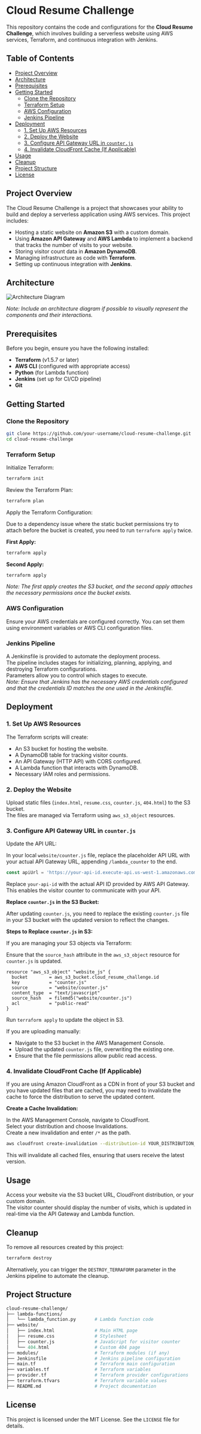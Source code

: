 # **Cloud Resume Challenge**

This repository contains the code and configurations for the **Cloud Resume Challenge**, which involves building a serverless website using AWS services, Terraform, and continuous integration with Jenkins.

## **Table of Contents**

- [Project Overview](#project-overview)
- [Architecture](#architecture)
- [Prerequisites](#prerequisites)
- [Getting Started](#getting-started)
  - [Clone the Repository](#clone-the-repository)
  - [Terraform Setup](#terraform-setup)
  - [AWS Configuration](#aws-configuration)
  - [Jenkins Pipeline](#jenkins-pipeline)
- [Deployment](#deployment)
  - [1. Set Up AWS Resources](#1-set-up-aws-resources)
  - [2. Deploy the Website](#2-deploy-the-website)
  - [3. Configure API Gateway URL in `counter.js`](#3-configure-api-gateway-url-in-counterjs)
  - [4. Invalidate CloudFront Cache (If Applicable)](#4-invalidate-cloudfront-cache-if-applicable)
- [Usage](#usage)
- [Cleanup](#cleanup)
- [Project Structure](#project-structure)
- [License](#license)

## **Project Overview**

The Cloud Resume Challenge is a project that showcases your ability to build and deploy a serverless application using AWS services. This project includes:

- Hosting a static website on **Amazon S3** with a custom domain.
- Using **Amazon API Gateway** and **AWS Lambda** to implement a backend that tracks the number of visits to your website.
- Storing visitor count data in **Amazon DynamoDB**.
- Managing infrastructure as code with **Terraform**.
- Setting up continuous integration with **Jenkins**.

## **Architecture**

![Architecture Diagram](images/cloudresumegram.png)

*Note: Include an architecture diagram if possible to visually represent the components and their interactions.*

## **Prerequisites**

Before you begin, ensure you have the following installed:

- **Terraform** (v1.5.7 or later)
- **AWS CLI** (configured with appropriate access)
- **Python** (for Lambda function)
- **Jenkins** (set up for CI/CD pipeline)
- **Git**

## **Getting Started**

### **Clone the Repository**

```bash
git clone https://github.com/your-username/cloud-resume-challenge.git
cd cloud-resume-challenge
```

### **Terraform Setup**

Initialize Terraform:

```bash
terraform init
```

Review the Terraform Plan:

```bash
terraform plan
```

Apply the Terraform Configuration:

Due to a dependency issue where the static bucket permissions try to attach before the bucket is created, you need to run `terraform apply` twice.

**First Apply:**

```bash
terraform apply
```

**Second Apply:**

```bash
terraform apply
```

*Note: The first apply creates the S3 bucket, and the second apply attaches the necessary permissions once the bucket exists.*

### **AWS Configuration**

Ensure your AWS credentials are configured correctly. You can set them using environment variables or AWS CLI configuration files.

### **Jenkins Pipeline**

A Jenkinsfile is provided to automate the deployment process.  
The pipeline includes stages for initializing, planning, applying, and destroying Terraform configurations.  
Parameters allow you to control which stages to execute.  
*Note: Ensure that Jenkins has the necessary AWS credentials configured and that the credentials ID matches the one used in the Jenkinsfile.*

## **Deployment**

### 1. Set Up AWS Resources

The Terraform scripts will create:

- An S3 bucket for hosting the website.
- A DynamoDB table for tracking visitor counts.
- An API Gateway (HTTP API) with CORS configured.
- A Lambda function that interacts with DynamoDB.
- Necessary IAM roles and permissions.

### 2. Deploy the Website

Upload static files (`index.html`, `resume.css`, `counter.js`, `404.html`) to the S3 bucket.  
The files are managed via Terraform using `aws_s3_object` resources.

### 3. Configure API Gateway URL in `counter.js`

Update the API URL:

In your local `website/counter.js` file, replace the placeholder API URL with your actual API Gateway URL, appending `/lambda_counter` to the end.

```javascript
const apiUrl = 'https://your-api-id.execute-api.us-west-1.amazonaws.com/lambda_counter';
```

Replace `your-api-id` with the actual API ID provided by AWS API Gateway.  
This enables the visitor counter to communicate with your API.

**Replace `counter.js` in the S3 Bucket:**

After updating `counter.js`, you need to replace the existing `counter.js` file in your S3 bucket with the updated version to reflect the changes.

**Steps to Replace `counter.js` in S3:**

If you are managing your S3 objects via Terraform:

Ensure that the `source_hash` attribute in the `aws_s3_object` resource for `counter.js` is updated.

```hcl
resource "aws_s3_object" "website_js" {
  bucket        = aws_s3_bucket.cloud_resume_challenge.id
  key           = "counter.js"
  source        = "website/counter.js"
  content_type  = "text/javascript"
  source_hash   = filemd5("website/counter.js")
  acl           = "public-read"
}
```

Run `terraform apply` to update the object in S3.

If you are uploading manually:

- Navigate to the S3 bucket in the AWS Management Console.
- Upload the updated `counter.js` file, overwriting the existing one.
- Ensure that the file permissions allow public read access.

### 4. Invalidate CloudFront Cache (If Applicable)

If you are using Amazon CloudFront as a CDN in front of your S3 bucket and you have updated files that are cached, you may need to invalidate the cache to force the distribution to serve the updated content.

**Create a Cache Invalidation:**

In the AWS Management Console, navigate to CloudFront.  
Select your distribution and choose Invalidations.  
Create a new invalidation and enter `/*` as the path.

```bash
aws cloudfront create-invalidation --distribution-id YOUR_DISTRIBUTION_ID --paths "/*"
```

This will invalidate all cached files, ensuring that users receive the latest version.

## **Usage**

Access your website via the S3 bucket URL, CloudFront distribution, or your custom domain.  
The visitor counter should display the number of visits, which is updated in real-time via the API Gateway and Lambda function.

## **Cleanup**

To remove all resources created by this project:

```bash
terraform destroy
```

Alternatively, you can trigger the `DESTROY_TERRAFORM` parameter in the Jenkins pipeline to automate the cleanup.

## **Project Structure**

```graphql
cloud-resume-challenge/
├── lambda-functions/
│   └── lambda_function.py       # Lambda function code
├── website/
│   ├── index.html               # Main HTML page
│   ├── resume.css               # Stylesheet
│   ├── counter.js               # JavaScript for visitor counter
│   └── 404.html                 # Custom 404 page
├── modules/                     # Terraform modules (if any)
├── Jenkinsfile                  # Jenkins pipeline configuration
├── main.tf                      # Terraform main configuration
├── variables.tf                 # Terraform variables
├── provider.tf                  # Terraform provider configurations
├── terraform.tfvars             # Terraform variable values
├── README.md                    # Project documentation
```

## **License**

This project is licensed under the MIT License. See the `LICENSE` file for details.


